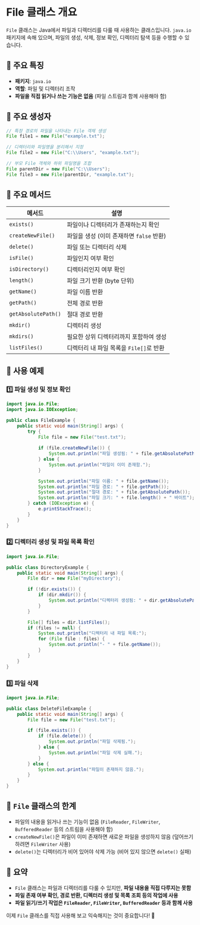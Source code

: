 # File 클래스 개요

`File` 클래스는 Java에서 파일과 디렉터리를 다룰 때 사용하는 클래스입니다. `java.io` 패키지에 속해 있으며, 파일의 생성, 삭제, 정보 확인, 디렉터리 탐색 등을 수행할 수 있습니다.

## 📌 주요 특징
- **패키지**: `java.io`
- **역할**: 파일 및 디렉터리 조작
- **파일을 직접 읽거나 쓰는 기능은 없음** (파일 스트림과 함께 사용해야 함)

## 📌 주요 생성자
```java
// 특정 경로의 파일을 나타내는 File 객체 생성
File file1 = new File("example.txt");

// 디렉터리와 파일명을 분리해서 지정
File file2 = new File("C:\\Users", "example.txt");

// 부모 File 객체와 하위 파일명을 조합
File parentDir = new File("C:\\Users");
File file3 = new File(parentDir, "example.txt");
```

## 📌 주요 메서드

| 메서드 | 설명 |
|--------|------|
| `exists()` | 파일이나 디렉터리가 존재하는지 확인 |
| `createNewFile()` | 파일을 생성 (이미 존재하면 `false` 반환) |
| `delete()` | 파일 또는 디렉터리 삭제 |
| `isFile()` | 파일인지 여부 확인 |
| `isDirectory()` | 디렉터리인지 여부 확인 |
| `length()` | 파일 크기 반환 (byte 단위) |
| `getName()` | 파일 이름 반환 |
| `getPath()` | 전체 경로 반환 |
| `getAbsolutePath()` | 절대 경로 반환 |
| `mkdir()` | 디렉터리 생성 |
| `mkdirs()` | 필요한 상위 디렉터리까지 포함하여 생성 |
| `listFiles()` | 디렉터리 내 파일 목록을 `File[]`로 반환 |

## 📌 사용 예제

### 1️⃣ 파일 생성 및 정보 확인
```java
import java.io.File;
import java.io.IOException;

public class FileExample {
    public static void main(String[] args) {
        try {
            File file = new File("test.txt");
            
            if (file.createNewFile()) {
                System.out.println("파일 생성됨: " + file.getAbsolutePath());
            } else {
                System.out.println("파일이 이미 존재함.");
            }

            System.out.println("파일 이름: " + file.getName());
            System.out.println("파일 경로: " + file.getPath());
            System.out.println("절대 경로: " + file.getAbsolutePath());
            System.out.println("파일 크기: " + file.length() + " 바이트");
        } catch (IOException e) {
            e.printStackTrace();
        }
    }
}
```

### 2️⃣ 디렉터리 생성 및 파일 목록 확인
```java
import java.io.File;

public class DirectoryExample {
    public static void main(String[] args) {
        File dir = new File("myDirectory");

        if (!dir.exists()) {
            if (dir.mkdir()) {
                System.out.println("디렉터리 생성됨: " + dir.getAbsolutePath());
            }
        }

        File[] files = dir.listFiles();
        if (files != null) {
            System.out.println("디렉터리 내 파일 목록:");
            for (File file : files) {
                System.out.println("- " + file.getName());
            }
        }
    }
}
```

### 3️⃣ 파일 삭제
```java
import java.io.File;

public class DeleteFileExample {
    public static void main(String[] args) {
        File file = new File("test.txt");

        if (file.exists()) {
            if (file.delete()) {
                System.out.println("파일 삭제됨.");
            } else {
                System.out.println("파일 삭제 실패.");
            }
        } else {
            System.out.println("파일이 존재하지 않음.");
        }
    }
}
```

## 📌 `File` 클래스의 한계
- 파일의 내용을 읽거나 쓰는 기능이 없음 (`FileReader`, `FileWriter`, `BufferedReader` 등의 스트림을 사용해야 함)
- `createNewFile()`은 파일이 이미 존재하면 새로운 파일을 생성하지 않음 (덮어쓰기하려면 `FileWriter` 사용)
- `delete()`는 디렉터리가 비어 있어야 삭제 가능 (비어 있지 않으면 `delete()` 실패)

## 📌 요약
- `File` 클래스는 파일과 디렉터리를 다룰 수 있지만, **파일 내용을 직접 다루지는 못함**
- **파일 존재 여부 확인, 경로 반환, 디렉터리 생성 및 목록 조회 등의 작업에 사용**
- **파일 읽기/쓰기 작업은 `FileReader`, `FileWriter`, `BufferedReader` 등과 함께 사용**

이제 `File` 클래스를 직접 사용해 보고 익숙해지는 것이 중요합니다! 🚀

